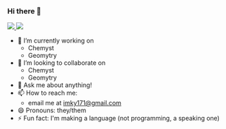 ### Hi there 👋

<a href="https://github.com/anuraghazra/github-readme-stats">
  <img src="https://github-readme-stats.vercel.app/api?username=mordy-python&show_icons=true&theme=vue-dark" />
</a>
<a href="https://github.com/anuraghazra/github-readme-stats">
  <img src="https://github-readme-stats.vercel.app/api/top-langs/?username=mordy-python&layout=compact" />
</a>
<!-- [![trophy](https://github-profile-trophy.vercel.app/?username=mordy-python)](https://github.com/ryo-ma/github-profile-trophy) -->
<br>

- 🔭 I’m currently working on 
    - Chemyst
    - Geomytry
- 👯 I’m looking to collaborate on
  - Chemyst
   - Geomytry
- 💬 Ask me about anything!
- 📫 How to reach me: 
   - email me at [imky171@gmail.com](mailto:imky171@gmail.com)
- 😄 Pronouns: <!--shey/her--> they/them
- ⚡ Fun fact: I'm making a language (not programming, a speaking one)
